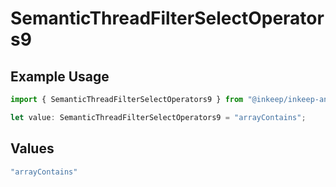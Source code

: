 # SemanticThreadFilterSelectOperators9

## Example Usage

```typescript
import { SemanticThreadFilterSelectOperators9 } from "@inkeep/inkeep-analytics/models/components";

let value: SemanticThreadFilterSelectOperators9 = "arrayContains";
```

## Values

```typescript
"arrayContains"
```